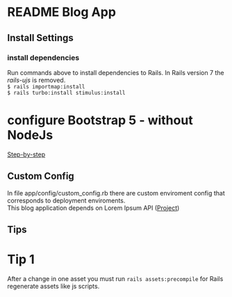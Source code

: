 # README Blog App

## Install Settings

### install dependencies
Run commands above to install dependencies to Rails. In Rails version 7 the <i>rails-ujs</i> is removed.
<br>
`$ rails importmap:install `
<br>
`$ rails turbo:install stimulus:install`

# configure Bootstrap 5 - without NodeJs
[Step-by-step](https://dev.to/coorasse/rails-7-bootstrap-5-and-importmaps-without-nodejs-4g8)

## Custom Config
In file app/config/custom_config.rb there are custom enviroment config that corresponds to deployment enviroments.
<br>
This blog application depends on Lorem Ipsum API ([Project](https://github.com/FLATANDRE/ipsumloremgenerator_api))


## Tips

# Tip 1
After a change in one asset you must run `rails assets:precompile` for Rails regenerate assets like js scripts.
